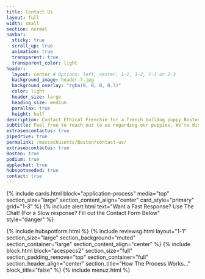 ```yaml
---
title: Contact Us
layout: full
width: small
section: normal
navbar:
  sticky: true
  scroll_up: true
  animation: true
  transparent: true
  transparent_color: light
header:
  layout: center # Options: left, center, 1-1, 1-2, 1-3 or 2-3
  background_image: header-7.jpg
  background_overlay: "rgba(0, 0, 0, 0.3)"
  color: light
  header_size: large
  heading_size: medium
  parallax: true
  height: half
description: Contact Ethical Frenchie for a french bulldog puppy Boston, MA.
subtitle: Feel free to reach out to us regarding our puppies, We're disrupting the traditional petstore model, one frenchie at a time.
extraseocontactus: true
pipedrive: true
permalink: /massachusetts/Boston/contact-us/
extraseocontactus: true
Boston: true
podium: true
applechat: true
hubspotneeded: true
contact: true
---
```


{% include cards.html block="application-process" media="top" section_size="large" section_content_align="center" card_style="primary" grid="1-3" %}
{% include alert.html text="Want a Fast Response? Use The Chat! (For a Slow response? Fill out the Contact Form Below" style="danger" %}
<div
    class="apple-business-chat-banner-container"
    data-apple-business-id="aea0f1e1-d35e-4943-a9f1-141bc4d2db78"
    data-apple-business-phone="+12127390182"
    data-apple-banner-cta="Imessage Us!"
    data-apple-banner-context="If you have an Iphone you'll see the chat, ID, if not you'll only see the phone icon"
    data-apple-banner-rounded-corners="false"
></div>
{% include hubspotform.html %}
{% include reviewsg.html layout="1-1" section_size="large" section_background="muted" section_container="large" section_content_align="center" %}
 {% include block.html block="acespecs2" section_size="full" section_padding_remove="top" section_container="full" section_header_align="center" section_title="How The Process Works..." block_title="false" %} {% include menuz.html %}